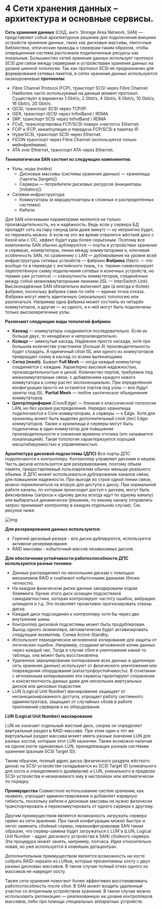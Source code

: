 # 4 Сети хранения данных – архитектура и основные сервисы.

**Сеть хранения данных** (СХД, англ. Storage Area Network, SAN) — представляет собой архитектурное решение для подключения внешних устройств хранения данных, таких как дисковые массивы, ленточные библиотеки, оптические приводы к серверам таким образом, чтобы операционная система распознала подключенные ресурсы как локальные.
Большинство сетей хранения данных использует протокол SCSI для связи между серверами и устройствами хранения данных на уровне шинной топологии. Так как протокол SCSI не предназначен для формирования сетевых пакетов, в сетях хранения данных используются низкоуровневые **протоколы**:

* Fibre Channel Protocol (FCP), транспорт SCSI через Fibre Channel. Наиболее часто используемый на данный момент протокол. Существует в вариантах 1 Gbit/s, 2 Gbit/s, 4 Gbit/s, 8 Gbit/s, 10 Gbit/s, 16 Gbit/s, 20 Gbit/s.
* iSCSI, транспорт SCSI через TCP/IP.
* iSER, транспорт iSCSI через InfiniBand / RDMA.
* SRP, транспорт SCSI через InfiniBand / RDMA
* FCoE, транспортировка FCP/SCSI поверх «чистого» Ethernet.
* FCIP и iFCP, инкапсуляция и передача FCP/SCSI в пакетах IP.
* HyperSCSI, транспорт SCSI через Ethernet.
* FICON транспорт через Fibre Channel (используется только мейнфреймами).
* ATA over Ethernet, транспорт ATA через Ethernet.



**Технологически SAN состоит из следующих компонентов:**

* Узлы, ноды (nodes)
  * Дисковые массивы (системы хранения данных) — хранилища (таргеты [targets])
  * Серверы — потребители дисковых ресурсов (инициаторы [initiators]).
* Сетевая инфраструктура
  * Коммутаторы (и маршрутизаторы в сложных и распределённых системах)
  * Кабели

Для SAN ключевыми параметрами являются не только производительность, но и надёжность. Ведь если у сервера БД пропадёт сеть на пару секунд (или даже минут) — ну неприятно будет, но пережить можно. А если на это же время отвалится жёсткий диск с базой или с ОС, эффект будет куда более серьёзным. Поэтому все компоненты SAN обычно дублируются — порты в устройствах хранения и серверах, коммутаторы, линки между коммутаторами и, ключевая особенность SAN, по сравнению с LAN — дублирование на уровне всей инфраструктуры сетевых устройств — фабрики.**Фабрика** (fabric — что вообще-то в переводе с английского ткань, т.к. термин символизирует переплетённую схему подключения сетевых и конечных устройств, но термин уже устоялся) — совокупность коммутаторов, соединённых между собой межкоммутаторными линками (ISL — InterSwitch Link). Высоконадёжные SAN обязательно включают две (а иногда и более) фабрики, поскольку фабрика сама по себе — единая точка отказа. Фабрики могут иметь идентичную (зеркальную) топологию или различаться. Например одна фабрика может состоять из четырёх коммутаторов, а другая — из одного, и к ней могут быть подключены только высококритичные узлы.

**Различают следующие виды топологий фабрики:**

* **Каскад** — коммутаторы соединяются последовательно. Если их больше двух, то ненадёжно и непроизводительно.
* **Кольцо** — замкнутый каскад. Надёжнее просто каскада, хотя при большом количестве участников (больше 4) производительность будет страдать. А единичный сбой ISL или одного из коммутаторов превращает схему в каскад со всеми вытекающими.
* **Сетка (mesh)**. Бывает **Full Mesh** — когда каждый коммутатор соединяется с каждым. Характерно высокой надежностью, производительностью и ценой. Количество портов, требуемое под межкоммутаторные связи, с добавлением каждого нового коммутатора в схему растет экспоненциально. При определённой конфигурации просто не останется портов под узлы — все будут заняты под ISL. **Partial Mesh** — любое хаотическое объединение коммутаторов.
* **Центр/периферия** (Core/Edge) — близкая к классической топологии LAN, но без уровня распределения. Нередко хранилища подключаются к Core-коммутаторам, а серверы — к Edge. Хотя для хранилищ может быть выделен дополнительный слой (tier) Edge-коммутаторов. Также и хранилища и серверы могут быть подключены в один коммутатор для повышения производительности и снижения времени отклика (это называется локализацией). Такая топология характеризуется хорошей масштабируемостью и управляемостью.



**Архитектура дисковой подсистемы (ДПС)**
Все порты ДПС подключаются к контроллеру. Контроллер управляет дисками и кешем. Часть дисков используется для резервирования, поэтому объем памяти, предоставляемый пользователям обычно меньше реального объема. В ДПС может использоваться дублирование каналов связи, для повышения надежности. При выходе из строя одной линии связи, можно переключиться на вторую для доступа к диску. При нормальной работе каналы, по которым происходит доступ к дискам, могут быть фиксированы (запросы к одному диску всегда идут по одному каналу) или выбираться динамически (решение, по какому каналу отправлять запрос принимает контроллер в каждом отдельном случае). См. рисунок ниже.

![img](https://lh3.googleusercontent.com/QqsTzcm0nsGdyTmDQGB-vdTIlHFejR4IdyIIB_S2DV6nXTyUjLJPLPadAMZQHSTqNNpAiWjK8ua0do4YK5M4AFU3YwTv3n9TVfE64rb7K4n-3VJqUTlcV6Dn49MYlxA_fFYN1IHu)

**Для резервирования данных используются:**

* Горячий дисковый резерв - все диски дублируются, используется активное резервирование
* RAID массивы - избыточный массив независимых дисков.

**Для обеспечения устойчивости работоспособности ДПС используются разные техники:**

* Данные распределяют по нескольким дискам с помощью механизмов RAID и снабжают избыточными данными (блоки четности). 
* На каждом физическом диске данные закодированы кодом Хемминга. Кроме этого диск оснащен подсистемой самодиагностики, которая контролирует частоту ошибок, вибрацию шпинделя и т.д. Это позволяет проактивно прогнозировать отказы диска.
* Каждый диск подсоединен к контроллеру хотя бы через две внутренние шины.
* Контроллер дисковой подсистемы может быть продублирован. Выход одного экземпляра, автоматически будет активизировать следующий экземпляр. Схема Active-Standby.
* Используют периодическое мгновенное копирование для защиты от логических ошибок. Например, создание мгновенной копии данных через каждый час. Тогда в случае сбоя и уничтожения какой-то таблицы, она может быть восстановлена.
* Удаленное зеркалирование (копирование всех данных в удаленную сеть хранения данных) используют от физического уничтожения или повреждения оборудования (катастрофоустойчивость). В сочетании с мгновенным копированием эти сервисы гарантируют сохранение и консистентность данных даже для нескольких виртуальных дисков или дисковых подсистем.
* LUN (Logical Unit Number) маскирование защищает от несанкционированного доступа, упрощает работу системного администратора, защищает от случайных сбоев в работе приложений серверов и их оборудования.

**LUN (Logical Unit Number) маскирование** 

LUN не означает отдельный жесткий диск, скорее он определяет виртуальный раздел в RAID-массиве. При этом один и тот же виртуальный раздел массива может иметь разные значения LUN для разных хостов, которым этот LUN назначен. Также возможно наличие на одном хосте одинаковых LUN, принадлежащих разным системам хранения (разным SCSI Target ID).

Таким образом, полный адрес диска (физического раздела жёсткого диска) на SCSI-устройстве складывается из SCSI Target ID (уникального для хоста и определяемого драйвером) и LUN, уникального в пределах SCSI-устройства и назначаемого ему в настройках или автоматически по порядку.

**Преимущества**
Совместное использование систем хранения, как правило, упрощает администрирование и добавляет изрядную гибкость, поскольку кабели и дисковые массивы не нужно физически транспортировать и перекоммутировать от одного сервера к другому.

Другим преимуществом является возможность загружать сервера прямо из сети хранения. При такой конфигурации можно быстро и легко заменить сбойный сервер, переконфигурировав SAN таким образом, что сервер-замена будет загружаться с LUN'а (LUN, Logical Unit Number - адрес дискового устройства в SAN) сбойного сервера. Эта процедура может занять, например, полчаса. Идея относительно новая, но уже используется в новейших датацентрах.

Дополнительным преимуществом является возможность на хосте собрать RAID-зеркало из LUNов, которые презентованы хосту с двух разных дисковых массивов. В таком случае полный отказ одного из массивов не навредит хосту.

Также сети хранения помогают более эффективно восстанавливать работоспособность после сбоя. В SAN может входить удаленный участок со вторичным устройством хранения. В таком случае можно использовать репликацию — реализованную на уровне контроллеров массивов, либо при помощи специальных аппаратных устройств.